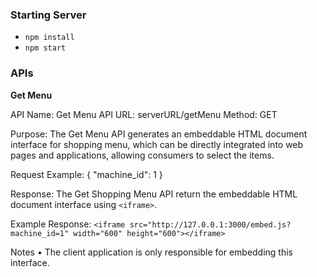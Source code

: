 
### **Starting Server**
- `npm install` 
- `npm start`

### **APIs**

**Get Menu**

API Name: Get Menu
API URL: serverURL/getMenu
Method: GET

Purpose:
The Get Menu API generates an embeddable HTML document interface for shopping menu, which can be directly integrated into web pages and applications, allowing consumers to select the items.

Request Example:
{
"machine_id": 1
}

Response:
The Get Shopping Menu API return the embeddable HTML document interface using `<iframe>`.

Example Response:
`<iframe src="http://127.0.0.1:3000/embed.js?machine_id=1" width="600" height="600"></iframe>`

Notes
• The client application is only responsible for embedding this interface.

